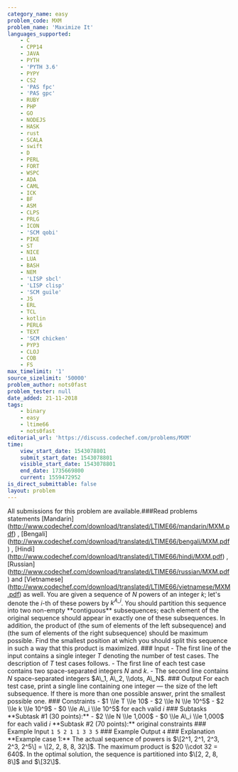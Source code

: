 ```yaml
---
category_name: easy
problem_code: MXM
problem_name: 'Maximize It'
languages_supported:
    - C
    - CPP14
    - JAVA
    - PYTH
    - 'PYTH 3.6'
    - PYPY
    - CS2
    - 'PAS fpc'
    - 'PAS gpc'
    - RUBY
    - PHP
    - GO
    - NODEJS
    - HASK
    - rust
    - SCALA
    - swift
    - D
    - PERL
    - FORT
    - WSPC
    - ADA
    - CAML
    - ICK
    - BF
    - ASM
    - CLPS
    - PRLG
    - ICON
    - 'SCM qobi'
    - PIKE
    - ST
    - NICE
    - LUA
    - BASH
    - NEM
    - 'LISP sbcl'
    - 'LISP clisp'
    - 'SCM guile'
    - JS
    - ERL
    - TCL
    - kotlin
    - PERL6
    - TEXT
    - 'SCM chicken'
    - PYP3
    - CLOJ
    - COB
    - FS
max_timelimit: '1'
source_sizelimit: '50000'
problem_author: nots0fast
problem_tester: null
date_added: 21-11-2018
tags:
    - binary
    - easy
    - ltime66
    - nots0fast
editorial_url: 'https://discuss.codechef.com/problems/MXM'
time:
    view_start_date: 1543078801
    submit_start_date: 1543078801
    visible_start_date: 1543078801
    end_date: 1735669800
    current: 1559472952
is_direct_submittable: false
layout: problem
---
```

All submissions for this problem are available.\###Read problems statements \[Mandarin\](http://www.codechef.com/download/translated/LTIME66/mandarin/MXM.pdf) , \[Bengali\](http://www.codechef.com/download/translated/LTIME66/bengali/MXM.pdf) , \[Hindi\](http://www.codechef.com/download/translated/LTIME66/hindi/MXM.pdf) , \[Russian\](http://www.codechef.com/download/translated/LTIME66/russian/MXM.pdf) and \[Vietnamese\](http://www.codechef.com/download/translated/LTIME66/vietnamese/MXM.pdf) as well. You are given a sequence of $N$ powers of an integer $k$; let's denote the $i$-th of these powers by $k^{A\_i}$. You should partition this sequence into two non-empty \*\*contiguous\*\* subsequences; each element of the original sequence should appear in exactly one of these subsequences. In addition, the product of (the sum of elements of the left subsequence) and (the sum of elements of the right subsequence) should be maximum possible. Find the smallest position at which you should split this sequence in such a way that this product is maximized. ### Input - The first line of the input contains a single integer $T$ denoting the number of test cases. The description of $T$ test cases follows. - The first line of each test case contains two space-separated integers $N$ and $k$. - The second line contains $N$ space-separated integers $A\_1, A\_2, \\dots, A\_N$. ### Output For each test case, print a single line containing one integer — the size of the left subsequence. If there is more than one possible answer, print the smallest possible one. ### Constraints - $1 \\le T \\le 10$ - $2 \\le N \\le 10^5$ - $2 \\le k \\le 10^9$ - $0 \\le A\_i \\le 10^5$ for each valid $i$ ### Subtasks \*\*Subtask #1 (30 points):\*\* - $2 \\le N \\le 1,000$ - $0 \\le A\_i \\le 1,000$ for each valid $i$ \*\*Subtask #2 (70 points):\*\* original constraints ### Example Input ``` 1 5 2 1 1 3 3 5 ``` ### Example Output ``` 4 ``` ### Explanation \*\*Example case 1:\*\* The actual sequence of powers is $\[2^1, 2^1, 2^3, 2^3, 2^5\] = \[2, 2, 8, 8, 32\]$. The maximum product is $20 \\cdot 32 = 640$. In the optimal solution, the sequence is partitioned into $\[2, 2, 8, 8\]$ and $\[32\]$.

